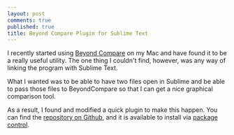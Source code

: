 ```yaml
---
layout: post
comments: true
published: true
title: Beyond Compare Plugin for Sublime Text
---
```


I recently started using [Beyond Compare](http://www.scootersoftware.com) on my Mac and have found it to be a really useful utility. The one thing I couldn't find, however, was any way of linking the program with Sublime Text. 

What I wanted was to be able to have two files open in Sublime and be able to pass those files to BeyondCompare so that I can get a nice graphical comparison tool.

As a result, I found and modified a quick plugin to make this happen. You can find the [repository on Github](https://github.com/npadley/BeyondCompare), and it is available to install via [package control](https://packagecontrol.io/packages/BeyondCompare).